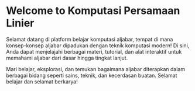 # Welcome to Komputasi Persamaan Linier

Selamat datang di platform belajar komputasi aljabar, tempat di mana konsep-konsep aljabar dipadukan dengan teknik komputasi modern! Di sini, Anda dapat menjelajahi berbagai materi, tutorial, dan alat interaktif untuk memahami aljabar dari dasar hingga tingkat lanjut.

Mari belajar, eksplorasi, dan temukan bagaimana aljabar diterapkan dalam berbagai bidang seperti sains, teknik, dan kecerdasan buatan. Selamat belajar dan selamat berkarya!

```{tableofcontents}
```

